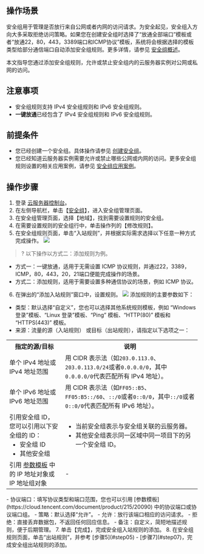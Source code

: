 ## 操作场景
安全组用于管理是否放行来自公网或者内网的访问请求。为安全起见，安全组入方向大多采取拒绝访问策略。如果您在创建安全组时选择了“放通全部端口”模板或者“放通22，80，443，3389端口和ICMP协议”模板，系统将会根据选择的模板类型给部分通信端口自动添加安全组规则。更多详情，请参见 [安全组概述](https://cloud.tencent.com/document/product/215/20089)。

本文指导您通过添加安全组规则，允许或禁止安全组内的云服务器实例对公网或私网的访问。

## 注意事项

- 安全组规则支持 IPv4 安全组规则和 IPv6 安全组规则。
- **一键放通**已经包含了 IPv4 安全组规则和 IPv6 安全组规则。

## 前提条件
- 您已经创建一个安全组。具体操作请参见 [创建安全组](https://cloud.tencent.com/document/product/215/20398)。
- 您已经知道云服务器实例需要允许或禁止哪些公网或内网的访问。更多安全组规则设置的相关应用案例，请参见 [安全组应用案例](https://cloud.tencent.com/document/product/215/37890)。

## 操作步骤
1. 登录 [云服务器控制台](https://console.cloud.tencent.com/cvm/index)。
2. 在左侧导航栏，单击【[安全组](https://console.cloud.tencent.com/cvm/securitygroup)】，进入安全组管理页面。
3. 在安全组管理页面，选择【地域】，找到需要设置规则的安全组。
4. 在需要设置规则的安全组行中，单击操作列的【修改规则】。
5. <span id="step05">在安全组规则页面，单击“入站规则”，并根据实际需求选择以下任意一种方式完成操作。</span>
![](https://main.qcloudimg.com/raw/a8fb36272c1f8a5fa31f346df54eec61.png)
>? 以下操作以方式二：添加规则为例。
>
 - 方式一：一键放通，适用于无需设置 ICMP 协议规则，并通过22，3389，ICMP，80，443，20，21端口便能完成操作的场景。
 - 方式二：添加规则，适用于需要设置多种通信协议的场景，例如 ICMP 协议。
6. 在弹出的“添加入站规则”窗口中，设置规则。
![](https://main.qcloudimg.com/raw/5576a5c2ebc9bc299bc97b954009b850.png)
添加规则的主要参数如下：
 - 类型：默认选择“自定义”，您也可以选择其他系统规则模板，例如 “Windows 登录”模板、“Linux 登录”模板、“Ping” 模板、“HTTP(80)” 模板和 “HTTPS(443)” 模板。
 - 来源：流量的源（入站规则） 或目标（出站规则），请指定以下选项之一：
<table>
	<tr><th>指定的源/目标</th><th>说明</th></tr>
	<tr><td>单个 IPv4 地址或 IPv4 地址范围</td><td>用 CIDR 表示法（如<code>203.0.113.0</code>、<code>203.0.113.0/24</code>或者<code>0.0.0.0/0</code>，其中<code>0.0.0.0/0</code>代表匹配所有 IPv4 地址）。</td></tr>
	<tr><td>单个 IPv6 地址或 IPv6 地址范围</td><td>用 CIDR 表示法（如<code>FF05::B5</code>、<code>FF05:B5::/60</code>、<code>::/0</code>或者<code>0::0/0</code>，其中<code>::/0</code>或者<code>0::0/0</code>代表匹配所有 IPv6 地址）。</td></tr>
	<tr><td>引用安全组 ID，您可以引用以下安全组的 ID：<ul  style="margin: 0;"><li>安全组 ID</li><li>其他安全组</li></ul>
</td><td><ul  style="margin: 0;"><li>当前安全组表示与安全组关联的云服务器。</li><li>其他安全组表示同一区域中同一项目下的另一个安全组 ID。</li></ul>
</td></tr>
	<tr><td>引用 <a href="https://cloud.tencent.com/document/product/215/20090">参数模板</a> 中的 IP 地址对象或 IP 地址组对象</td><td>-</td></tr>
</table>
 - 协议端口：填写协议类型和端口范围，您也可以引用 [参数模板](https://cloud.tencent.com/document/product/215/20090) 中的协议端口或协议端口组。
 - 策略：默认选择“允许”。
    - 允许：放行该端口相应的访问请求。
    - 拒绝：直接丢弃数据包，不返回任何回应信息。
 - 备注：自定义，简短地描述规则，便于后期管理。
7. <span id="step07">单击【完成】，完成安全组入站规则的添加。</span>
8. 在安全组规则页面，单击“出站规则”，并参考 [步骤5](#step05) - [步骤7](#step07)，完成安全组出站规则的添加。
